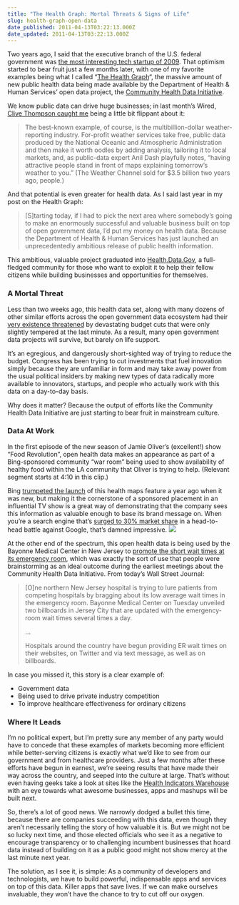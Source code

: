 ```yaml
---
title: "The Health Graph: Mortal Threats & Signs of Life"
slug: health-graph-open-data
date_published: 2011-04-13T03:22:13.000Z
date_updated: 2011-04-13T03:22:13.000Z
---
```


Two years ago, I said that the executive branch of the U.S. federal government was [the most interesting tech startup of 2009](http://dashes.com/anil/2009/08/the-most-interesting-new-tech-startup-of-2009.html). That optimism started to bear fruit just a few months later, with one of my favorite examples being what I called “[The Health Graph](http://dashes.com/anil/2010/06/the-health-graph.html)“, the massive amount of new public health data being made available by the Department of Health & Human Services’ open data project, the [Community Health Data Initiative](http://www.cdc.gov/nchs/data_access/data_tools.htm).

We know public data can drive huge businesses; in last month’s Wired, [Clive Thompson caught me](http://www.wired.com/magazine/2011/03/st_thompson_free_data/) being a little bit flippant about it:

> The best-known example, of course, is the multibillion-dollar weather-reporting industry. For-profit weather services take free, public data produced by the National Oceanic and Atmospheric Administration and then make it worth oodles by adding analysis, tailoring it to local markets, and, as public-data expert Anil Dash playfully notes, “having attractive people stand in front of maps explaining tomorrow’s weather to you.” (The Weather Channel sold for $3.5 billion two years ago, people.)

And that potential is even greater for health data. As I said last year in my post on the Health Graph:

> [S]tarting today, if I had to pick the next area where somebody’s going to make an enormously successful and valuable business built on top of open government data, I’d put my money on health data. Because the Department of Health & Human Services has just launched an unprecedentedly ambitious release of public health information.

This ambitious, valuable project graduated into [Health.Data.Gov](http://www.data.gov/health), a full-fledged community for those who want to exploit it to help their fellow citizens while building businesses and opportunities for themselves.

### A Mortal Threat

Less than two weeks ago, this health data set, along with many dozens of other similar efforts across the open government data ecosystem had their [very existence threatened](http://gov20.govfresh.com/congress-weighs-deep-cuts-to-funding-for-federal-open-government-data-platforms/) by devastating budget cuts that were only slightly tempered at the last minute. As a result, many open government data projects will survive, but barely on life support.

It’s an egregious, and dangerously short-sighted way of trying to reduce the budget. Congress has been trying to cut investments that fuel innovation simply because they are unfamiliar in form and may take away power from the usual political insiders by making new types of data radically more available to innovators, startups, and people who actually work with this data on a day-to-day basis.

Why does it matter? Because the output of efforts like the Community Health Data Initiative are just starting to bear fruit in mainstream culture.

### Data At Work

In the first episode of the new season of Jamie Oliver’s (excellent!) show “Food Revolution”, open health data makes an appearance as part of a Bing-sponsored community “war room” being used to show availability of healthy food within the LA community that Oliver is trying to help. (Relevant segment starts at 4:10 in this clip.)

Bing [trumpeted the launch](http://www.bing.com/community/site_blogs/b/search/archive/2010/06/02/bing-helping-you-make-healthier-decisions.aspx) of this health maps feature a year ago when it was new, but making it the cornerstone of a sponsored placement in an influential TV show is a great way of demonstrating that the company sees this information as valuable enough to base its brand message on. When you’re a search engine that’s [surged to 30% market share](http://news.cnet.com/8301-1023_3-20053101-93.html) in a head-to-head battle against Google, that’s damned impressive.
![](http://www.bayonnemedicalcenter.org/images/logo.jpg)

At the other end of the spectrum, this open health data is being used by the Bayonne Medical Center in New Jersey to [promote the short wait times at its emergency room](http://online.wsj.com/article/SB10001424052748703385404576259264156511644.html?mod=googlenews_wsj), which was exactly the sort of use that people were brainstorming as an ideal outcome during the earliest meetings about the Community Health Data Initiative. From today’s Wall Street Journal:

> [O]ne northern New Jersey hospital is trying to lure patients from competing hospitals by bragging about its low average wait times in the emergency room. Bayonne Medical Center on Tuesday unveiled two billboards in Jersey City that are updated with the emergency-room wait times several times a day.
> 
> …
> 
> Hospitals around the country have begun providing ER wait times on their websites, on Twitter and via text message, as well as on billboards.

In case you missed it, this story is a clear example of:

- Government data
- Being used to drive private industry competition
- To improve healthcare effectiveness for ordinary citizens

### Where It Leads

I’m no political expert, but I’m pretty sure any member of any party would have to concede that these examples of markets becoming more efficient while better-serving citizens is exactly what we’d like to see from our government and from healthcare providers. Just a few months after these efforts have begun in earnest, we’re seeing results that have made their way across the country, and seeped into the culture at large. That’s without even having geeks take a look at sites like the [Health Indicators Warehouse](http://healthindicators.gov/) with an eye towards what awesome businesses, apps and mashups will be built next.

So, there’s a lot of good news. We narrowly dodged a bullet this time, because there are companies succeeding with this data, even though they aren’t necessarily telling the story of how valuable it is. But we might not be so lucky next time, and those elected officials who see it as a negative to encourage transparency or to challenging incumbent businesses that hoard data instead of building on it as a public good might not show mercy at the last minute next year.

The solution, as I see it, is simple: As a community of developers and technologists, we have to build powerful, indispensable apps and services on top of this data. Killer apps that save lives. If we can make ourselves invaluable, they won’t have the chance to try to cut off our oxygen.
